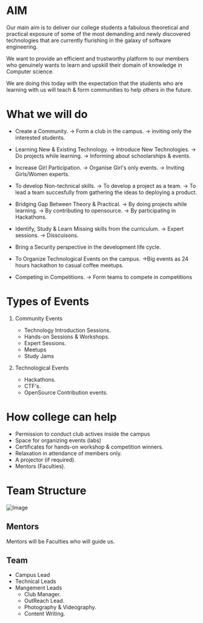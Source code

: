  # AIM

Our main aim is to deliver our college students a fabulous theoretical and practical exposure of some of the most demanding and newly discovered technologies that are currently flurishing in the galaxy of software engineering.

We want to provide an efficient and trustworthy platform to our members who genuinely wants to learn and upskill their domain of knowledge in Computer science. 

We are doing this today with the expectation that the students who are learning with us will teach & form communities to help others in the future.

# What we will do 

- Create a Community.
    -> Form a club in the campus.
    -> inviting only the interested students.

- Learning New & Existing Technology.
    -> Introduce New Technologies.
    -> Do projects while learning.
    -> Informing about schoolarships & events.

- Increase Girl Participation.
    -> Organise Girl's only events.
    -> Inviting Girls/Women experts.

- To develop Non-technical skills.
    -> To develop a project as a team.
    -> To lead a team succesfully from gathering the ideas to deploying a product.

- Bridging Gap Between Theory & Practical.
    -> By doing projects while learning.
    -> By contributing to opensource.
    -> By participating in Hackathons. 

- Identify, Study & Learn Missing skills from the curriculum.
    -> Expert sessions. 
    -> Disscuisons. 

- Bring a Security perspective in the development life cycle.

- To Organize Technological Events on the campus.
    ->Big events as 24 hours hackathon to casual coffee meetups.

- Competing in Competitions.
    -> Form teams to compete in competitions
     
# Types of Events

1. Community Events
    * Technology Introduction Sessions.
    * Hands-on Sessions & Workshops. 
    * Expert Sessions.
    * Meetups
    * Study Jams

2. Technological Events
    * Hackathons.
    * CTF's.
    * OpenSource Contribution events.

# How college can help

- Permission to conduct club actives inside the campus
- Space for organizing events (labs)
- Certificates for hands-on workshop & competition winners.
- Relaxation in attendance of members only.
- A projector (if required).
- Mentors (Faculties).

# Team Structure

![Image](https://github.com/i-shivamsoni/Club_Idea/blob/master/Image_Resources/Team1.drawio.svg)

## Mentors
Mentors will be Faculties who will guide us.

## Team
* Campus Lead
* Technical Leads
* Mangement Leads
    * Club Manager.
    * OutReach Lead.
    * Photography & Videography.
    * Content Writing.
